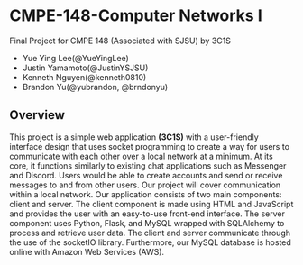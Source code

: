 # CMPE-148-Computer Networks I
Final Project for CMPE 148 (Associated with SJSU) by 3C1S
- Yue Ying Lee(@YueYingLee)
- Justin Yamamoto(@JustinYSJSU)
- Kenneth Nguyen(@kenneth0810)
- Brandon Yu(@yubrandon, @brndonyu)

## Overview 
This project is a simple web application **(3C1S)** with a user-friendly interface design that uses socket programming to create a way for users to communicate with each other over a local network at a minimum. At its core, it functions similarly to existing chat applications such as Messenger and Discord. Users would be able to create accounts and send or receive messages to and from other users. Our project will cover communication within a local network. Our application consists of two main components: client and server. The client component is made using HTML and JavaScript and provides the user with an easy-to-use front-end interface. The server component uses Python, Flask, and MySQL wrapped with SQLAlchemy to process and retrieve user data. The client and server communicate through the use of the socketIO library. Furthermore, our MySQL database is hosted online with Amazon Web Services (AWS). 
